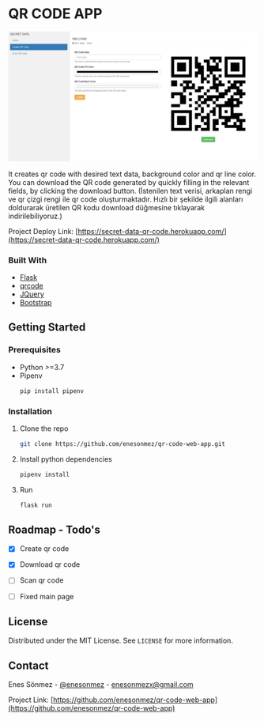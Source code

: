 # QR CODE APP

![Secret Data](/app/static/img/secret-data.png)

It creates qr code with desired text data, background color and qr line color. You can download the QR code generated by quickly filling in the relevant fields, by clicking the download button. (İstenilen text verisi, arkaplan rengi ve qr çizgi rengi ile qr code oluşturmaktadır. Hızlı bir şekilde ilgili alanları doldurarak üretilen QR kodu download düğmesine tıklayarak indirilebiliyoruz.)

Project Deploy Link: [https://secret-data-qr-code.herokuapp.com/](https://secret-data-qr-code.herokuapp.com/)

### Built With
* [Flask](https://flask.palletsprojects.com/en/2.0.x/)
* [qrcode](https://pypi.org/project/qrcode/)
* [JQuery](https://blog.jquery.com/2020/05/04/jquery-3-5-1-released-fixing-a-regression/)
* [Bootstrap](https://getbootstrap.com/docs/3.4/getting-started/)

## Getting Started

### Prerequisites
* Python >=3.7
* Pipenv
  ```sh
  pip install pipenv
  ```

### Installation
1. Clone the repo
   ```sh
   git clone https://github.com/enesonmez/qr-code-web-app.git
   ```
2. Install python dependencies
   ```sh
   pipenv install
   ```
3. Run
   ```sh
   flask run
   ```

## Roadmap - Todo's
- [x] Create qr code
- [x] Download qr code
- [ ] Scan qr code
- [ ] Fixed main page


## License
Distributed under the MIT License. See `LICENSE` for more information.

## Contact
Enes Sönmez - [@enesonmez](https://www.linkedin.com/in/enesonmez/) - enesonmezx@gmail.com

Project Link: [https://github.com/enesonmez/qr-code-web-app](https://github.com/enesonmez/qr-code-web-app)